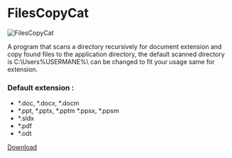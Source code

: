 # FilesCopyCat

![FilesCopyCat](http://img11.hostingpics.net/pics/891676catseatskinbodyanimal128.png)

A program that scans a directory recursively for document extension and copy found files to the application directory, the default scanned directory is C:\Users\%USERMANE%\ can be changed to fit your usage same for extension.
### Default extension :
- *.doc, *.docx, *.docm
- *.ppt, *.pptx, *.pptm *.ppsx, *.ppsm
- *.sldx
- *.pdf
- *.odt

[Download](https://github.com/0nza1101/FilesCopyCat/releases)
